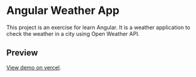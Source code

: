 # Angular Weather App

This project is an exercise for learn Angular.
It is a weather application to check the weather in a city using Open Weather API.

## Preview

[View demo on vercel](https://mikel-angular-weather-app.vercel.app/).
